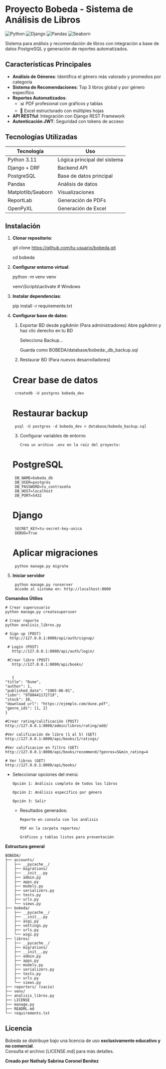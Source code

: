 # Proyecto Bobeda - Sistema de Análisis de Libros

![Python](https://img.shields.io/badge/Python-3.11%2B-blue)
![Django](https://img.shields.io/badge/Django-4.2-brightgreen)
![Pandas](https://img.shields.io/badge/Pandas-1.5%2B-orange)
![Seaborn](https://img.shields.io/badge/Seaborn-0.12%2B-yellow)

Sistema para análisis y recomendación de libros con integración a base de datos PostgreSQL y generación de reportes automatizados.

## Características Principales

- **Análisis de Géneros**: Identifica el género más valorado y promedios por categoría
- **Sistema de Recomendaciones**: Top 3 libros global y por género específico
- **Reportes Automatizados**:
  - 📊 PDF profesional con gráficos y tablas
  - 📝 Excel estructurado con múltiples hojas
- **API RESTful**: Integración con Django REST Framework
- **Autenticación JWT**: Seguridad con tokens de acceso

## Tecnologías Utilizadas

| Tecnología       | Uso                          |
|------------------|------------------------------|
| Python 3.11      | Lógica principal del sistema |
| Django + DRF     | Backend API                  |
| PostgreSQL       | Base de datos principal      |
| Pandas           | Análisis de datos            |
| Matplotlib/Seaborn | Visualizaciones            |
| ReportLab        | Generación de PDFs           |
| OpenPyXL         | Generación de Excel          |

## Instalación

1. **Clonar repositorio**:
  
   git clone https://github.com/tu-usuario/bobeda.git

   cd bobeda

3. **Configurar entorno virtual**:

    python -m venv venv
   
    venv\Scripts\activate    # Windows

4. **Instalar dependencias**:

    pip install -r requirements.txt

5. **Configurar base de datos**:

   1. Exportar BD desde pgAdmin (Para administradores)
        Abre pgAdmin y haz clic derecho en tu BD

        Selecciona Backup...

        Guarda como BOBEDA/database/bobeda:_db_backup.sql

    2. Restaurar BD (Para nuevos desarrolladores)

    # Crear base de datos
        createdb -U postgres bobeda_dev

    # Restaurar backup
        psql -U postgres -d bobeda_dev < database/bobeda_backup.sql

    3. Configurar variables de entorno

           Crea un archivo .env en la raíz del proyecto:


    # PostgreSQL
        DB_NAME=bobeda_db
        DB_USER=postgres
        DB_PASSWORD=tu_contraseña
        DB_HOST=localhost
        DB_PORT=5432

    # Django
        SECRET_KEY=tu-secret-key-unica
        DEBUG=True

    # Aplicar migraciones
        python manage.py migrate

6. **Iniciar servidor**

        python manage.py runserver
        Accede al sistema en: http://localhost:8000

**Comandos Útilies**
    
    # Crear superusuario
    python manage.py createsuperuser
    
    # Crear reporte
    python analisis_libros.py
    
    # Sign up (POST)
      http://127.0.0.1:8000/api/auth/signup/
      
     # Login (POST)
       http://127.0.0.1:8000/api/auth/login/
       
     #Crear libro (POST)
       http://127.0.0.1:8000/api/books/
       

       {
    "title": "Dune",
    "author": 1,
    "published_date": "1965-06-01",
    "isbn": "9780441172719",
    "stock": 10,
    "download_url": "https://ejemplo.com/dune.pdf",
    "genre_ids": [1, 2]
    }

    #Crear rating/calificación (POST)
    http://127.0.0.1:8000/admin/libros/rating/add/

    #Ver calificación de libro (1 al 5) (GET)
    http://127.0.0.1:8000/api/books/1/ratings/ 

    #Ver calificacion en filtro (GET)
    http://127.0.0.1:8000/api/books/recommend/?genres=5&min_rating=4

    # Ver libros (GET)
    http://127.0.0.1:8000/api/books/

    
  * Seleccionar opciones del menú:

        Opción 1: Análisis completo de todos los libros

        Opción 2: Análisis específico por género

        Opción 3: Salir

    * Resultados generados:

          Reporte en consola con los análisis

          PDF en la carpeta reportes/

          Gráficos y tablas listos para presentación

 
 **Estructura general**

    BOBEDA/
    ├── accounts/
    │   ├── __pycache__/
    │   ├── migrations/
    │   ├── __init__.py
    │   ├── admin.py
    │   ├── apps.py
    │   ├── models.py
    │   ├── serializers.py
    │   ├── tests.py
    │   ├── urls.py
    │   └── views.py
    ├── bobeda/
    │   ├── __pycache__/
    │   ├── __init__.py
    │   ├── asgi.py
    │   ├── settings.py
    │   ├── urls.py
    │   └── wsgi.py
    ├── libros/
    │   ├── __pycache__/
    │   ├── migrations/
    │   ├── __init__.py
    │   ├── admin.py
    │   ├── apps.py
    │   ├── models.py
    │   ├── serializers.py
    │   ├── tests.py
    │   ├── urls.py
    │   └── views.py
    ├── reporters/ (vacío)
    ├── venv/
    ├── analisis_libros.py
    ├── LICENSE
    ├── manage.py
    ├── READML.md
    └── requirements.txt
  
## Licencia  
Bobeda se distribuye bajo una licencia de uso **exclusivamente educativo y no comercial**.  
Consulta el archivo [LICENSE.md] para más detalles.  

**Creado por Nathaly Sabrina Coronel Benítez**  
